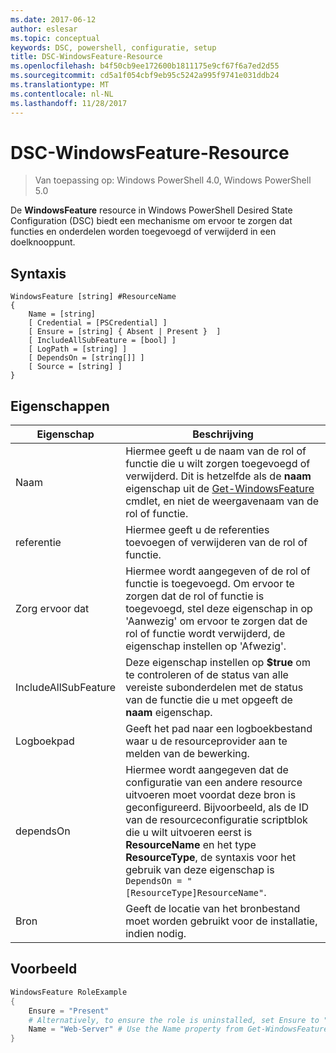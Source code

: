 ```yaml
---
ms.date: 2017-06-12
author: eslesar
ms.topic: conceptual
keywords: DSC, powershell, configuratie, setup
title: DSC-WindowsFeature-Resource
ms.openlocfilehash: b4f50cb9ee172600b1811175e9cf67f6a7ed2d55
ms.sourcegitcommit: cd5a1f054cbf9eb95c5242a995f9741e031ddb24
ms.translationtype: MT
ms.contentlocale: nl-NL
ms.lasthandoff: 11/28/2017
---
```

# <a name="dsc-windowsfeature-resource"></a>DSC-WindowsFeature-Resource

> Van toepassing op: Windows PowerShell 4.0, Windows PowerShell 5.0

De **WindowsFeature** resource in Windows PowerShell Desired State Configuration (DSC) biedt een mechanisme om ervoor te zorgen dat functies en onderdelen worden toegevoegd of verwijderd in een doelknooppunt.

## <a name="syntax"></a>Syntaxis

```
WindowsFeature [string] #ResourceName
{
    Name = [string]
    [ Credential = [PSCredential] ]
    [ Ensure = [string] { Absent | Present }  ]
    [ IncludeAllSubFeature = [bool] ]
    [ LogPath = [string] ]
    [ DependsOn = [string[]] ]
    [ Source = [string] ]
}
```

## <a name="properties"></a>Eigenschappen

|  Eigenschap  |  Beschrijving   | 
|---|---| 
| Naam| Hiermee geeft u de naam van de rol of functie die u wilt zorgen toegevoegd of verwijderd. Dit is hetzelfde als de __naam__ eigenschap uit de [Get-WindowsFeature](/powershell/module/servermanager/Get-WindowsFeature) cmdlet, en niet de weergavenaam van de rol of functie.| 
| referentie| Hiermee geeft u de referenties toevoegen of verwijderen van de rol of functie.| 
| Zorg ervoor dat| Hiermee wordt aangegeven of de rol of functie is toegevoegd. Om ervoor te zorgen dat de rol of functie is toegevoegd, stel deze eigenschap in op 'Aanwezig' om ervoor te zorgen dat de rol of functie wordt verwijderd, de eigenschap instellen op 'Afwezig'.| 
| IncludeAllSubFeature| Deze eigenschap instellen op __$true__ om te controleren of de status van alle vereiste subonderdelen met de status van de functie die u met opgeeft de __naam__ eigenschap.| 
| Logboekpad| Geeft het pad naar een logboekbestand waar u de resourceprovider aan te melden van de bewerking.| 
| dependsOn| Hiermee wordt aangegeven dat de configuratie van een andere resource uitvoeren moet voordat deze bron is geconfigureerd. Bijvoorbeeld, als de ID van de resourceconfiguratie scriptblok die u wilt uitvoeren eerst is __ResourceName__ en het type __ResourceType__, de syntaxis voor het gebruik van deze eigenschap is `DependsOn = "[ResourceType]ResourceName"`.| 
| Bron| Geeft de locatie van het bronbestand moet worden gebruikt voor de installatie, indien nodig.| 

## <a name="example"></a>Voorbeeld
```powershell
WindowsFeature RoleExample
{
    Ensure = "Present" 
    # Alternatively, to ensure the role is uninstalled, set Ensure to "Absent"
    Name = "Web-Server" # Use the Name property from Get-WindowsFeature  
}
```

